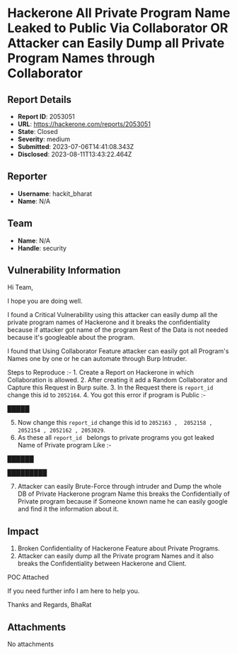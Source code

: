 # Hackerone All Private Program Name Leaked to Public Via Collaborator OR Attacker can Easily Dump all Private Program Names through Collaborator 

## Report Details
- **Report ID**: 2053051
- **URL**: https://hackerone.com/reports/2053051
- **State**: Closed
- **Severity**: medium
- **Submitted**: 2023-07-06T14:41:08.343Z
- **Disclosed**: 2023-08-11T13:43:22.464Z

## Reporter
- **Username**: hackit_bharat
- **Name**: N/A

## Team
- **Name**: N/A
- **Handle**: security

## Vulnerability Information
Hi Team,

I hope you are doing well.

I found a Critical Vulnerability using this attacker can easily dump all the private program names of Hackerone and it breaks the confidentiality because if attacker got name of the program Rest of the Data is not needed because it's googleable about the program.

I found that Using Collaborator Feature attacker can easily got all Program's Names one by one or he can automate through Burp Intruder.

Steps to Reproduce :- 1. Create a Report on Hackerone in which Collaboration is allowed.
2. After creating it add a Random Collaborator and Capture this Request in Burp suite.
3. In the Request there is `report_id` change this id to `2052164`.
4. You got this error if program is Public :- 

█████

5. Now change this `report_id` change this id to `2052163 ,  2052158 , 2052154 , 2052162 , 2053029`.
6. As these all `report_id ` belongs to private programs you got leaked Name of Private program Like :- 

██████

█████████

7. Attacker can easily Brute-Force through intruder and Dump the whole DB of Private Hackerone program Name this breaks the Confidentially of Private program because if Someone known name he can easily google and find it the information about it.

## Impact

1. Broken Confidentiality of Hackerone Feature about Private Programs.
2. Attacker can easily dump all the Private program Names and it also breaks the Confidentiality between Hackerone and Client.

POC Attached

If you need further info I am here to help you.

Thanks and Regards,
BhaRat

## Attachments
No attachments
